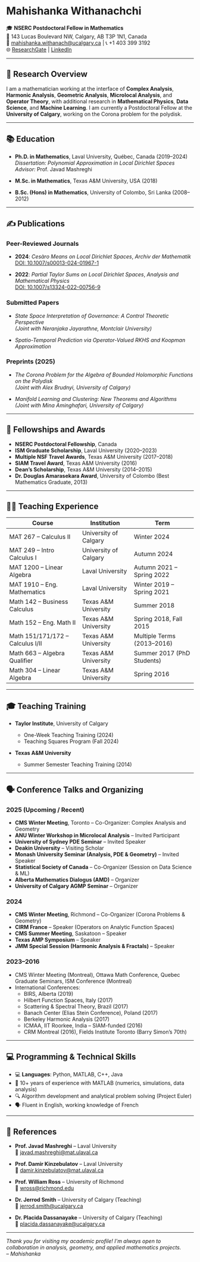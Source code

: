 # Mahishanka Withanachchi

🎓 **NSERC Postdoctoral Fellow in Mathematics**  
📍 143 Lucas Boulevard NW, Calgary, AB T3P 1N1, Canada  
📧 mahishanka.withanach@ucalgary.ca | 📞 +1 403 399 3192  
🌐 [ResearchGate](https://www.researchgate.net/profile/Mahishanka-Withanachchi-2) | [LinkedIn](https://www.linkedin.com/in/mahishanka-withanachchi-b110b027a/)

---

## 🧠 Research Overview

I am a mathematician working at the interface of **Complex Analysis**, **Harmonic Analysis**, **Geometric Analysis**, **Microlocal Analysis**, and **Operator Theory**, with additional research in **Mathematical Physics**, **Data Science**, and **Machine Learning**. I am currently a Postdoctoral Fellow at the **University of Calgary**, working on the Corona problem for the polydisk.

---

## 📚 Education

- **Ph.D. in Mathematics**, Laval University, Québec, Canada (2019–2024)  
  *Dissertation:* *Polynomial Approximation in Local Dirichlet Spaces*  
  *Advisor:* Prof. Javad Mashreghi

- **M.Sc. in Mathematics**, Texas A&M University, USA (2018)

- **B.Sc. (Hons) in Mathematics**, University of Colombo, Sri Lanka (2008–2012)

---

## ✍️ Publications

### Peer-Reviewed Journals

- **2024**: *Cesàro Means on Local Dirichlet Spaces*, *Archiv der Mathematik*  
  [DOI: 10.1007/s00013-024-01967-1](https://doi.org/10.1007/s00013-024-01967-1)

- **2022**: *Partial Taylor Sums on Local Dirichlet Spaces*, *Analysis and Mathematical Physics*  
  [DOI: 10.1007/s13324-022-00756-9](https://doi.org/10.1007/s13324-022-00756-9)

### Submitted Papers

- *State Space Interpretation of Governance: A Control Theoretic Perspective*  
  *(Joint with Neranjaka Jayarathne, Montclair University)*

- *Spatio-Temporal Prediction via Operator-Valued RKHS and Koopman Approximation*

### Preprints (2025)

- *The Corona Problem for the Algebra of Bounded Holomorphic Functions on the Polydisk*  
  *(Joint with Alex Brudnyi, University of Calgary)*

- *Manifold Learning and Clustering: New Theorems and Algorithms*  
  *(Joint with Mina Aminghafari, University of Calgary)*

---

## 🏅 Fellowships and Awards

- **NSERC Postdoctoral Fellowship**, Canada
- **ISM Graduate Scholarship**, Laval University (2020–2023)
- **Multiple NSF Travel Awards**, Texas A&M University (2017–2018)
- **SIAM Travel Award**, Texas A&M University (2016)
- **Dean’s Scholarship**, Texas A&M University (2014–2015)
- **Dr. Douglas Amarasekara Award**, University of Colombo (Best Mathematics Graduate, 2013)

---

## 👨‍🏫 Teaching Experience

| Course                          | Institution            | Term                       |
|--------------------------------|------------------------|----------------------------|
| MAT 267 – Calculus II          | University of Calgary  | Winter 2024                |
| MAT 249 – Intro Calculus I     | University of Calgary  | Autumn 2024                |
| MAT 1200 – Linear Algebra      | Laval University       | Autumn 2021 – Spring 2022  |
| MAT 1910 – Eng. Mathematics    | Laval University       | Winter 2019 – Spring 2021  |
| Math 142 – Business Calculus   | Texas A&M University   | Summer 2018                |
| Math 152 – Eng. Math II        | Texas A&M University   | Spring 2018, Fall 2015     |
| Math 151/171/172 – Calculus I/II| Texas A&M University  | Multiple Terms (2013–2016) |
| Math 663 – Algebra Qualifier   | Texas A&M University   | Summer 2017 (PhD Students) |
| Math 304 – Linear Algebra      | Texas A&M University   | Spring 2016                |

---

## 🎓 Teaching Training

- **Taylor Institute**, University of Calgary  
  - One-Week Teaching Training (2024)  
  - Teaching Squares Program (Fall 2024)

- **Texas A&M University**  
  - Summer Semester Teaching Training (2014)

---

## 🗣️ Conference Talks and Organizing

### 2025 (Upcoming / Recent)

- **CMS Winter Meeting**, Toronto – Co-Organizer: Complex Analysis and Geometry
- **ANU Winter Workshop in Microlocal Analysis** – Invited Participant
- **University of Sydney PDE Seminar** – Invited Speaker
- **Deakin University** – Visiting Scholar
- **Monash University Seminar (Analysis, PDE & Geometry)** – Invited Speaker
- **Statistical Society of Canada** – Co-Organizer (Session on Data Science & ML)
- **Alberta Mathematics Dialogus (AMD)** – Organizer
- **University of Calgary AGMP Seminar** – Organizer

### 2024

- **CMS Winter Meeting**, Richmond – Co-Organizer (Corona Problems & Geometry)
- **CIRM France** – Speaker (Operators on Analytic Function Spaces)
- **CMS Summer Meeting**, Saskatoon – Speaker
- **Texas AMP Symposium** – Speaker
- **JMM Special Session (Harmonic Analysis & Fractals)** – Speaker

### 2023–2016

- CMS Winter Meeting (Montreal), Ottawa Math Conference, Quebec Graduate Seminars, ISM Conference (Montreal)
- International Conferences:  
  - BIRS, Alberta (2019)  
  - Hilbert Function Spaces, Italy (2017)  
  - Scattering & Spectral Theory, Brazil (2017)  
  - Banach Center (Elias Stein Conference), Poland (2017)  
  - Berkeley Harmonic Analysis (2017)  
  - ICMAA, IIT Roorkee, India – SIAM-funded (2016)  
  - CRM Montreal (2016), Fields Institute Toronto (Barry Simon’s 70th)

---

## 💻 Programming & Technical Skills

- 💻 **Languages**: Python, MATLAB, C++, Java
- 🧠 10+ years of experience with MATLAB (numerics, simulations, data analysis)
- 🔍 Algorithm development and analytical problem solving (Project Euler)
- 🗣️ Fluent in English, working knowledge of French

---

## 📎 References

- **Prof. Javad Mashreghi** – Laval University  
  📧 javad.mashreghi@mat.ulaval.ca

- **Prof. Damir Kinzebulatov** – Laval University  
  📧 damir.kinzebulatov@mat.ulaval.ca

- **Prof. William Ross** – University of Richmond  
  📧 wross@richmond.edu

- **Dr. Jerrod Smith** – University of Calgary (Teaching)  
  📧 jerrod.smith@ucalgary.ca

- **Dr. Placida Dassanayake** – University of Calgary (Teaching)  
  📧 placida.dassanayake@ucalgary.ca

---

*Thank you for visiting my academic profile! I'm always open to collaboration in analysis, geometry, and applied mathematics projects.*  
*– Mahishanka*
